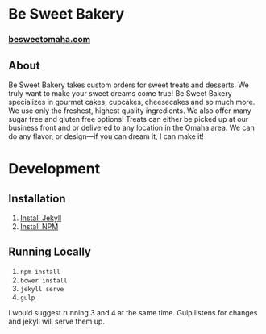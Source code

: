 # Be Sweet Bakery
### [besweetomaha.com](http://besweetomaha.com/)

## About
Be Sweet Bakery takes custom orders for sweet treats and desserts. We truly want to make your sweet dreams come true! Be Sweet Bakery specializes in gourmet cakes, cupcakes, cheesecakes and so much more. We use only the freshest, highest quality ingredients. We also offer many sugar free and gluten free options! Treats can either be picked up at our business front and or delivered to any location in the Omaha area. We can do any flavor, or design—if you can dream it, I can make it!

# Development

## Installation
1. [Install Jekyll](http://jekyllrb.com/docs/installation/)
2. [Install NPM](https://nodejs.org/en/download/)

## Running Locally
1. `npm install`
2. `bower install`
3. `jekyll serve`
4. `gulp`

I would suggest running 3 and 4 at the same time. Gulp listens for changes and jekyll will serve them up.